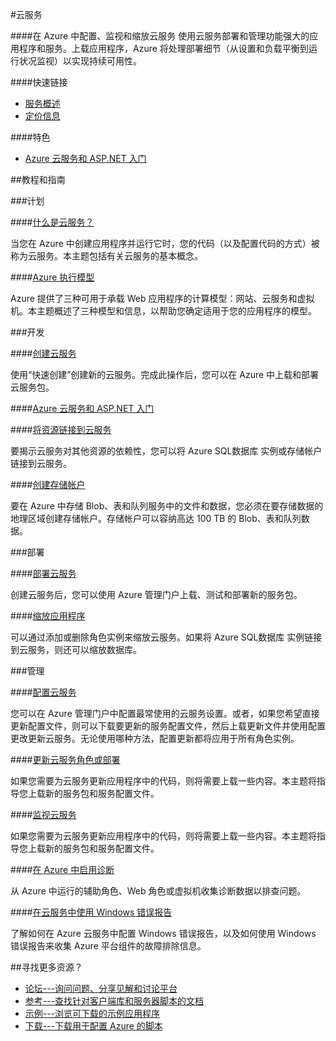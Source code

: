 <properties linkid="dev-net-Cloud-Service" urlDisplayName="Windows Azure Cloud Service" pageTitle="云服务 - Azure 微软云" metaKeywords="Cloud Service,Azure 云服务,资源链接,存储账户,Blob,表,队列,部署,缩放,配置,监视,诊断,可用性,负载平衡" description="在 Azure 中配置、监视和缩放云服务。使用云服务部署和管理功能强大的应用程序和服务。上载应用程序，Azure 将处理部署细节（从设置和负载平衡到运行状况监视）以实现持续可用性。" metaCanonical="" services="Cloud Service" documentationCenter="Services" title="Configure, monitor, and scale your cloud services in Azure" authors="" solutions="" manager="" editor="" />
<tags ms.service="Cloud Service"
    ms.date=""
    wacn.date=""
    />


#云服务

####在 Azure 中配置、监视和缩放云服务
使用云服务部署和管理功能强大的应用程序和服务。上载应用程序，Azure 将处理部署细节（从设置和负载平衡到运行状况监视）以实现持续可用性。

####快速链接

-   [服务概述](/home/features/cloud-services/)
-   [定价信息](/home/features/cloud-services/#home_cloud_pri)

####特色

-   [Azure 云服务和 ASP.NET 入门](/zh-cn/documentation/articles/cloud-services-dotnet-get-started/)

##教程和指南

###计划

####[什么是云服务？](/zh-cn/documentation/articles/cloud-services-what-is/)

当您在 Azure 中创建应用程序并运行它时，您的代码（以及配置代码的方式）被称为云服务。本主题包括有关云服务的基本概念。

####[Azure 执行模型](zh-cn/documentation/articles/fundamentals-application-models/)

Azure 提供了三种可用于承载 Web 应用程序的计算模型：网站、云服务和虚拟机。本主题概述了三种模型和信息，以帮助您确定适用于您的应用程序的模型。

###开发

####[创建云服务](/zh-cn/documentation/articles/cloud-services-how-to-create-deploy/)

使用“快速创建”创建新的云服务。完成此操作后，您可以在 Azure 中上载和部署云服务包。

####[Azure 云服务和 ASP.NET 入门](/zh-cn/documentation/articles/cloud-services-dotnet-get-started/)

####[将资源链接到云服务](/zh-cn/documentation/articles/cloud-services-how-to-manage/#linkresources)

要揭示云服务对其他资源的依赖性，您可以将 Azure SQL数据库 实例或存储帐户链接到云服务。

####[创建存储帐户](/zh-cn/documentation/articles/storage-create-storage-account/)

要在 Azure 中存储 Blob、表和队列服务中的文件和数据，您必须在要存储数据的地理区域创建存储帐户。存储帐户可以容纳高达 100 TB 的 Blob、表和队列数据。

###部署

####[部署云服务](/zh-cn/documentation/articles/cloud-services-how-to-create-deploy/)

创建云服务后，您可以使用 Azure 管理门户上载、测试和部署新的服务包。

####[缩放应用程序](/zh-cn/documentation/articles/cloud-services-how-to-scale/)

可以通过添加或删除角色实例来缩放云服务。如果将 Azure SQL数据库 实例链接到云服务，则还可以缩放数据库。

###管理

####[配置云服务](/zh-cn/documentation/articles/cloud-services-how-to-configure)

您可以在 Azure 管理门户中配置最常使用的云服务设置。或者，如果您希望直接更新配置文件，则可以下载要更新的服务配置文件，然后上载更新文件并使用配置更改更新云服务。无论使用哪种方法，配置更新都将应用于所有角色实例。

####[更新云服务角色或部署](/zh-cn/documentation/articles/cloud-services-how-to-manage/#updaterole)

如果您需要为云服务更新应用程序中的代码，则将需要上载一些内容。本主题将指导您上载新的服务包和服务配置文件。

####[监视云服务](/zh-cn/documentation/articles/cloud-services-how-to-monitor/)

如果您需要为云服务更新应用程序中的代码，则将需要上载一些内容。本主题将指导您上载新的服务包和服务配置文件。

####[在 Azure 中启用诊断](/zh-cn/documentation/articles/cloud-services-dotnet-diagnostics/)

从 Azure 中运行的辅助角色、Web 角色或虚拟机收集诊断数据以排查问题。

####[在云服务中使用 Windows 错误报告](http://download.microsoft.com/download/C/4/8/C48CAA93-537E-453B-A3EE-55AC0300BD95/WER-in-Azure_Aug2014.pdf)

了解如何在 Azure 云服务中配置 Windows 错误报告，以及如何使用 Windows 错误报告来收集 Azure 平台组件的故障排除信息。

##寻找更多资源？

-   [论坛---询问问题、分享见解和讨论平台](https://social.msdn.microsoft.com/Forums/azure/zh-CN/home?forum=windowsazurezhchs)
-   [参考---查找针对客户端库和服务器脚本的文档](http://msdn.microsoft.com/zh-cn/library/windowsazure/ee460812)
-   [示例---浏览可下载的示例应用程序](http://code.msdn.microsoft.com/windowsazure/site/search?query=cloud%20services&amp;f%5B0%5D.Value=cloud%20services&amp;f%5B0%5D.Type=SearchText&amp;ac=5)
-   [下载---下载用于配置 Azure 的脚本](/zh-cn/downloads/?sdk=net)

